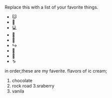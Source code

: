 Replace this with a list of your favorite things.
 - 🐱
 - 🐶
 - 💻
 - 🚗
 - 🐘
 - ↪️
 - 🛬
 - 🚴
 - ♑

in order,these are my faverite.  flavors of ic cream;
1. chocolate
2. rock road 3.sraberry
4. vanila
